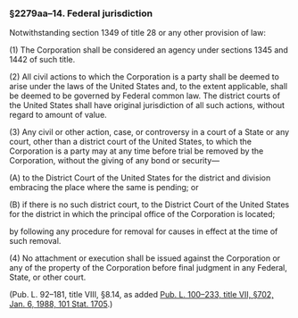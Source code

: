### §2279aa–14. Federal jurisdiction ###

Notwithstanding section 1349 of title 28 or any other provision of law:

[]()

(1) The Corporation shall be considered an agency under sections 1345 and 1442 of such title.

[]()

(2) All civil actions to which the Corporation is a party shall be deemed to arise under the laws of the United States and, to the extent applicable, shall be deemed to be governed by Federal common law. The district courts of the United States shall have original jurisdiction of all such actions, without regard to amount of value.

[]()

(3) Any civil or other action, case, or controversy in a court of a State or any court, other than a district court of the United States, to which the Corporation is a party may at any time before trial be removed by the Corporation, without the giving of any bond or security—

[]()

(A) to the District Court of the United States for the district and division embracing the place where the same is pending; or

[]()

(B) if there is no such district court, to the District Court of the United States for the district in which the principal office of the Corporation is located;

by following any procedure for removal for causes in effect at the time of such removal.

[]()

(4) No attachment or execution shall be issued against the Corporation or any of the property of the Corporation before final judgment in any Federal, State, or other court.

(Pub. L. 92–181, title VIII, §8.14, as added [Pub. L. 100–233, title VII, §702, Jan. 6, 1988, 101 Stat. 1705](/statviewer.htm?volume=101&page=1705).)